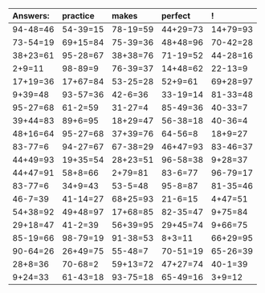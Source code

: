 | Answers: | practice | makes | perfect | ! |
| :--- | :--- | :--- | :--- | :--- |
| 94-48=46 | 54-39=15 | 78-19=59 | 44+29=73 | 14+79=93 | 
| 73-54=19 | 69+15=84 | 75-39=36 | 48+48=96 | 70-42=28 | 
| 38+23=61 | 95-28=67 | 38+38=76 | 71-19=52 | 44-28=16 | 
| 2+9=11 | 98-89=9 | 76-39=37 | 14+48=62 | 22-13=9 | 
| 17+19=36 | 17+67=84 | 53-25=28 | 52+9=61 | 69+28=97 | 
| 9+39=48 | 93-57=36 | 42-6=36 | 33-19=14 | 81-33=48 | 
| 95-27=68 | 61-2=59 | 31-27=4 | 85-49=36 | 40-33=7 | 
| 39+44=83 | 89+6=95 | 18+29=47 | 56-38=18 | 40-36=4 | 
| 48+16=64 | 95-27=68 | 37+39=76 | 64-56=8 | 18+9=27 | 
| 83-77=6 | 94-27=67 | 67-38=29 | 46+47=93 | 83-46=37 | 
| 44+49=93 | 19+35=54 | 28+23=51 | 96-58=38 | 9+28=37 | 
| 44+47=91 | 58+8=66 | 2+79=81 | 83-6=77 | 96-79=17 | 
| 83-77=6 | 34+9=43 | 53-5=48 | 95-8=87 | 81-35=46 | 
| 46-7=39 | 41-14=27 | 68+25=93 | 21-6=15 | 4+47=51 | 
| 54+38=92 | 49+48=97 | 17+68=85 | 82-35=47 | 9+75=84 | 
| 29+18=47 | 41-2=39 | 56+39=95 | 29+45=74 | 9+66=75 | 
| 85-19=66 | 98-79=19 | 91-38=53 | 8+3=11 | 66+29=95 | 
| 90-64=26 | 26+49=75 | 55-48=7 | 70-51=19 | 65-26=39 | 
| 28+8=36 | 70-68=2 | 59+13=72 | 47+27=74 | 40-1=39 | 
| 9+24=33 | 61-43=18 | 93-75=18 | 65-49=16 | 3+9=12 | 
